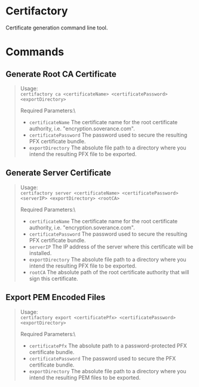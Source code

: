 # Certifactory
Certificate generation command line tool.

# Commands
## Generate Root CA Certificate
>Usage:\
>`certifactory ca <certificateName> <certificatePassword> <exportDirectory>`
>
>Required Parameters:\
>	* `certificateName`			The certificate name for the root certificate authority, i.e. "encryption.soverance.com".
>	* `certificatePassword`		The password used to secure the resulting PFX certificate bundle.
>	* `exportDirectory`			The absolute file path to a directory where you intend the resulting PFX file to be exported.


## Generate Server Certificate
>Usage:\
>`certifactory server <certificateName> <certificatePassword> <serverIP> <exportDirectory> <rootCA>`
>
>Required Parameters:\	
>	- `certificateName`			The certificate name for the root certificate authority, i.e. "encryption.soverance.com".
>	- `certificatePassword`		The password used to secure the resulting PFX certificate bundle.
>	- `serverIP`				The IP address of the server where this certificate will be installed.
>	- `exportDirectory`			The absolute file path to a directory where you intend the resulting PFX file to be exported.
>	- `rootCA`					The absolute path of the root certificate authority that will sign this certificate.

## Export PEM Encoded Files
>Usage:\
>`certifactory export <certificatePfx> <certificatePassword> <exportDirectory>`
>
>Required Parameters:\
>	- `certificatePfx`			The absolute path to a password-protected PFX certificate bundle.
>	- `certificatePassword`		The password used to secure the PFX certificate bundle.
>	- `exportDirectory`			The absolute file path to a directory where you intend the resulting PEM files to be exported.
